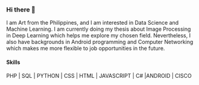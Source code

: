 ### Hi there 👋

I am Art from the Philippines, and I am interested in Data Science and Machine Learning. I am currently doing my thesis about Image Processing in Deep Learning which helps me explore my chosen field.
Nevertheless, I also have backgrounds in Android programming and Computer Networking which makes me more flexible to job opportunities in the future.

#### Skills
PHP | SQL | PYTHON | CSS | HTML | JAVASCRIPT | C# |ANDROID | CISCO


